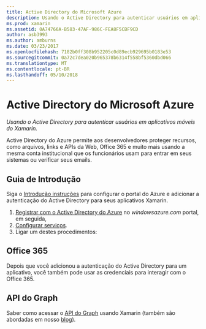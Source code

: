 ```yaml
---
title: Active Directory do Microsoft Azure
description: Usando o Active Directory para autenticar usuários em aplicativos móveis do Xamarin.
ms.prod: xamarin
ms.assetid: 0A74766A-B583-47AF-986C-FEA8F5CBF9CD
author: asb3993
ms.author: amburns
ms.date: 03/23/2017
ms.openlocfilehash: 7182b0ff308b952205c0d89ecb929695b0183e53
ms.sourcegitcommit: 0a72c7dea020b965378b6314f558bf5360dbd066
ms.translationtype: MT
ms.contentlocale: pt-BR
ms.lasthandoff: 05/10/2018
---
```

# <a name="microsoft-azure-active-directory"></a>Active Directory do Microsoft Azure

_Usando o Active Directory para autenticar usuários em aplicativos móveis do Xamarin._


Active Directory do Azure permite aos desenvolvedores proteger recursos, como arquivos, links e APIs da Web, Office 365 e muito mais usando a mesma conta institucional que os funcionários usam para entrar em seus sistemas ou verificar seus emails.

## <a name="getting-started"></a>Guia de Introdução

Siga o [Introdução instruções](~/cross-platform/data-cloud/active-directory/get-started/index.md) para configurar o portal do Azure e adicionar a autenticação do Active Directory para seus aplicativos Xamarin.

1. [Registrar com o Active Directory do Azure](~/cross-platform/data-cloud/active-directory/get-started/register.md) no *windowsazure.com* portal, em seguida,
2. [Configurar serviços](~/cross-platform/data-cloud/active-directory/get-started/configure.md).
3. Ligar um destes procedimentos:

## <a name="office-365"></a>Office 365

Depois que você adicionou a autenticação do Active Directory para um aplicativo, você também pode usar as credenciais para interagir com o Office 365.

## <a name="graph-api"></a>API do Graph

Saber como acessar o [API do Graph](~/cross-platform/data-cloud/active-directory/graph.md) usando Xamarin (também são abordadas em nosso [blog](http://blog.xamarin.com/authenticate-xamarin-mobile-apps-using-azure-active-directory/)).

